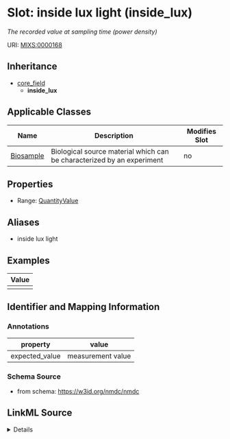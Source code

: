 # Slot: inside lux light (inside_lux)


_The recorded value at sampling time (power density)_



URI: [MIXS:0000168](https://w3id.org/mixs/0000168)




## Inheritance

* [core_field](core_field.md)
    * **inside_lux**





## Applicable Classes

| Name | Description | Modifies Slot |
| --- | --- | --- |
[Biosample](Biosample.md) | Biological source material which can be characterized by an experiment |  no  |







## Properties

* Range: [QuantityValue](QuantityValue.md)



## Aliases


* inside lux light




## Examples

| Value |
| --- |
|  |

## Identifier and Mapping Information





### Annotations

| property | value |
| --- | --- |
| expected_value | measurement value || preferred_unit | kilowatt per square metre || occurrence | 1 |



### Schema Source


* from schema: https://w3id.org/nmdc/nmdc




## LinkML Source

<details>
```yaml
name: inside_lux
annotations:
  expected_value:
    tag: expected_value
    value: measurement value
  preferred_unit:
    tag: preferred_unit
    value: kilowatt per square metre
  occurrence:
    tag: occurrence
    value: '1'
description: The recorded value at sampling time (power density)
title: inside lux light
examples:
- value: ''
from_schema: https://w3id.org/nmdc/nmdc
aliases:
- inside lux light
rank: 1000
is_a: core field
slot_uri: MIXS:0000168
multivalued: false
alias: inside_lux
domain_of:
- Biosample
range: QuantityValue

```
</details>